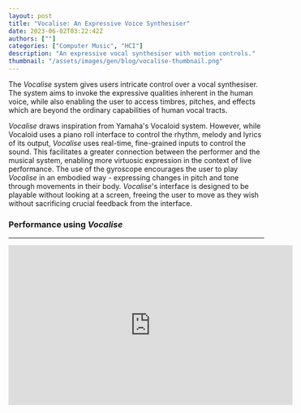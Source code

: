 ```yaml
---
layout: post
title: "Vocalise: An Expressive Voice Synthesiser"
date: 2023-06-02T03:22:42Z
authors: [""]
categories: ["Computer Music", "HCI"]
description: "An expressive vocal synthesiser with motion controls."
thumbnail: "/assets/images/gen/blog/vocalise-thumbnail.png"
---
```


The *Vocalise* system gives users intricate control over a vocal synthesiser. The system aims to invoke the expressive qualities inherent in the human voice, while also enabling the user to access timbres, pitches, and effects which are beyond the ordinary capabilities of human vocal tracts. 

*Vocalise* draws inspiration from Yamaha's Vocaloid system. However, while Vocaloid uses a piano roll interface to control the rhythm, melody and lyrics of its output, *Vocalise* uses real-time, fine-grained inputs to control the sound. This facilitates a greater connection between the performer and the musical system, enabling more virtuosic expression in the context of live performance. The use of the gyroscope encourages the user to play *Vocalise* in an embodied way - expressing changes in pitch and tone through movements in their body. *Vocalise*'s interface is designed to be playable without looking at a screen, freeing the user to move as they wish without sacrificing crucial feedback from the interface.

### Performance using *Vocalise*
----

<iframe width="560" height="315" src="https://www.youtube.com/embed/lZLrHMkT92w?si=nqN8r3d7Q0W-4Xlx" title="Performance of InVoce using Vocalise" frameborder="0" allow="accelerometer; autoplay; clipboard-write; encrypted-media; gyroscope; picture-in-picture; web-share" allowfullscreen></iframe>

